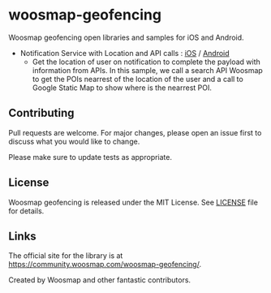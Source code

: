 ﻿
# woosmap-geofencing
Woosmap geofencing open libraries and samples for iOS and Android.

* Notification Service with Location and API calls : [iOS](/iOS/LocationNotification) / [Android](/Android/LocationNotification)
	* Get the location of user on notification to complete the payload with information from APIs. In this sample, we call a search API Woosmap to get the POIs nearrest of the location of the user and a call to Google Static Map to show where is the nearrest POI.

## Contributing

Pull requests are welcome. For major changes, please open an issue first to discuss what you would like to change.

Please make sure to update tests as appropriate.

## License

Woosmap geofencing is released under the MIT License. See [LICENSE](/LICENSE.md) file for
details.

## Links

The official site for the library is at <https://community.woosmap.com/woosmap-geofencing/>.

Created by Woosmap and other fantastic contributors.

